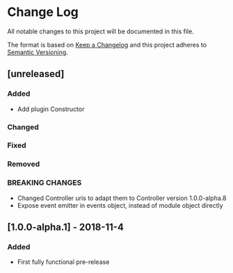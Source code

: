 # Change Log
All notable changes to this project will be documented in this file.

The format is based on [Keep a Changelog](http://keepachangelog.com/) 
and this project adheres to [Semantic Versioning](http://semver.org/).

## [unreleased]
### Added
- Add plugin Constructor
### Changed
### Fixed
### Removed
### BREAKING CHANGES
- Changed Controller uris to adapt them to Controller version 1.0.0-alpha.8
- Expose event emitter in events object, instead of module object directly

## [1.0.0-alpha.1] - 2018-11-4
### Added
- First fully functional pre-release
